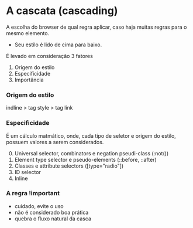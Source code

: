 # A cascata (cascading)

A escolha do browser de qual regra aplicar, caso haja muitas regras para o mesmo elemento.

* Seu estilo é lido de cima para baixo.

É levado em consideração 3 fatores 

1. Origem do estilo
2. Especificidade
3. Importância

### Origem do estilo

indline > tag style > tag link

### Especificidade

É um cálculo matmático, onde, cada tipo de seletor e origem do estilo, possuem valores a serem considerados.

0. Universal selector, combinators e negation pseudi-class (:not())
1.  Element type selector e pseudo-elements (::before, ::after)
10. Classes e attribute selectors ([type="radio"])
100. ID selector
1000. Inline

### A regra !important

* cuidado, evite o uso
* não é considerado boa prática
* quebra o fluxo natural da casca